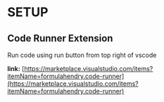 # SETUP

## Code Runner Extension
Run code using run button from top right of vscode

**link:** [https://marketplace.visualstudio.com/items?itemName=formulahendry.code-runner](https://marketplace.visualstudio.com/items?itemName=formulahendry.code-runner)
